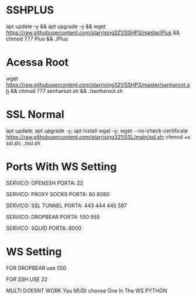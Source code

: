 # SSHPLUS

apt update -y && apt upgrade -y && wget https://raw.githubusercontent.com/starrising321/SSHP3/master/Plus && chmod 777 Plus && ./Plus


# Acessa Root

wget https://raw.githubusercontent.com/starrising321/SSHP3/master/senharoot.sh && chmod 777 senharoot.sh && ./senharoot.sh

# SSL Normal

apt update; apt upgrade -y; apt install wget -y; wget --no-check-certificate https://raw.githubusercontent.com/starrising321/SSL/main/ssl.sh; chmod +x ssl.sh; ./ssl.sh

# Ports With WS Setting

SERVICO: OPENSSH PORTA: 22

SERVICO: PROXY SOCKS PORTA: 80 8080

SERVICO: SSL TUNNEL PORTA: 443 444 445 587

SERVICO: DROPBEAR PORTA: 550 555

SERVICO: SQUID PORTA: 8000



# WS Setting

FOR DROPBEAR use 550

FOR SSH USE 22 

MULTI DOESNT WORK You MUSt choose One In The WS PYTHON
